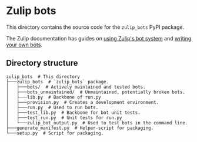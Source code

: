 # Zulip bots

This directory contains the source code for the `zulip_bots` PyPI package.

The Zulip documentation has guides on [using Zulip's bot system](
http://zulip.readthedocs.io/en/latest/running-bots-guide.html)
and [writing your own bots](
http://zulip.readthedocs.io/en/latest/writing-bots-guide.html).

## Directory structure

```shell
zulip_bots  # This directory
├───zulip_bots  # `zulip_bots` package.
│   ├───bots/  # Actively maintained and tested bots.
│   ├───bots_unmaintained/  # Unmaintained, potentially broken bots.
│   ├───lib.py  # Backbone of run.py
│   ├───provision.py  # Creates a development environment.
│   ├───run.py  # Used to run bots.
│   ├───test_lib.py  # Backbone for bot unit tests.
│   ├───test_run.py  # Unit tests for run.py
│   └───zulip_bot_output.py  # Used to test bots in the command line.
├───generate_manifest.py  # Helper-script for packaging.
└───setup.py  # Script for packaging.
```
